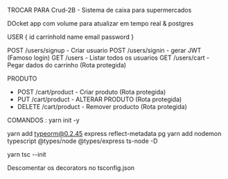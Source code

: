 TROCAR PARA 
Crud-2B - Sistema de caixa para supermercados

DOcket
app com volume para atualizar em tempo real
& postgres

USER
{
id
carrinhoId
name
email
password
}

POST /users/signup - Criar usuario
POST  /users/signin - gerar JWT (Famoso login)
GET /users - Listar todos os usuarios
GET /users/cart - Pegar dados do carrinho (Rota protegida)


PRODUTO
- POST /cart/product - Criar produto  (Rota protegida)
- PUT  /cart/product - ALTERAR PRODUTO  (Rota protegida)
- DELETE /cart/product - Remover producto  (Rota protegida)


COMANDOS : 
yarn init -y

yarn add typeorm@0.2.45 express reflect-metadata pg
yarn add nodemon typescript @types/node @types/express ts-node -D

yarn tsc --init

Descomentar os decorators no tsconfig.json


